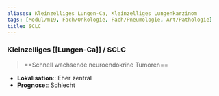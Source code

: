 ```yaml
---
aliases: Kleinzelliges Lungen-Ca, Kleinzelliges Lungenkarzinom
tags: [Modul/m19, Fach/Onkologie, Fach/Pneumologie, Art/Pathologie]
title: SCLC
---
```

### Kleinzelliges [[Lungen-Ca]] / SCLC
> ==Schnell wachsende neuroendokrine Tumoren==
- **Lokalisation**:: Eher zentral
- **Prognose**:: Schlecht